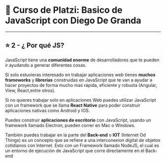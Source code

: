 # :book: Curso de Platzi: Basico de JavaScript con Diego De Granda

---

## :star: 2 - ¿ Por qué JS?

JavaScript tiene una **comunidad enorme** de desarrolladores que te pueden ir ayudando a generar diferentes cosas.

Si solo estuvieras interesado en trabajar aplicaciones web tienes **muchos frameworks** y **librerías** construidas en JavaScript que te van a ayudar a hacer proyectos de forma mucho mas rápida, eficiente y robusta (Angular, View, React,entre otros).

Si no quieres trabajar solo en aplicaciones Web puedes utilizar JavaScript con un framework que se llama **React Native** para poder construir aplicaciones nativas como Android y IOS.

Puedes construir **aplicaciones de escritorio** con JavaScript, usando un framework llamado Electron, pueden correr en Mac o Windows.

También puedes trabajar en la parte del **Back-end** o **IOT** (Internet Od Things) es un concepto que se refiere a una interconexion digital de objetos cotidianos con Internet. Esto con un Framework llamado NodeJS, el cual es un entorno de ejecución de JavaScript que corre directamente en el Back-end